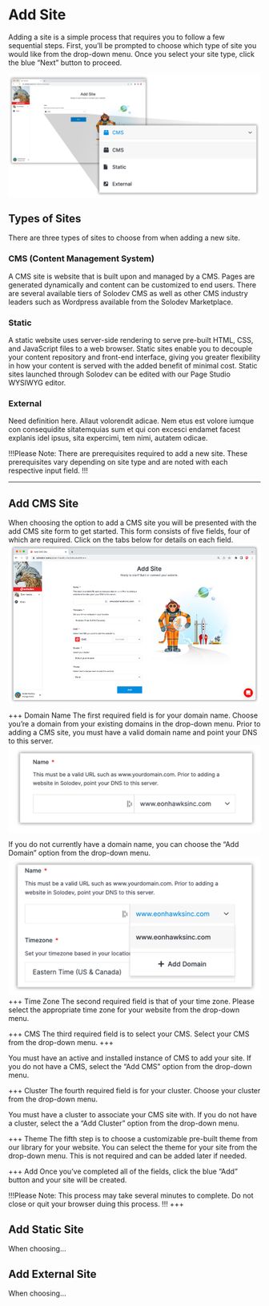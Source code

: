 # Add Site
Adding a site is a simple process that requires you to follow a few sequential steps. First, you’ll be prompted to choose which type of site you would like from the drop-down menu. Once you select your site type, click the blue “Next” button to proceed.

<img src="../../../images/sites-add-site-w-drop-down.jpg" style="margin: auto; display: block"></a>

## Types of Sites
There are three types of sites to choose from when adding a new site.

### CMS (Content Management System)
A CMS site is website that is built upon and managed by a CMS. Pages are generated dynamically and content can be customized to end users. There are several available tiers of Solodev CMS as well as other CMS industry leaders such as Wordpress available from the Solodev Marketplace. 

### Static
A static website uses server-side rendering to serve pre-built HTML, CSS, and JavaScript files to a web browser. Static sites enable you to decouple your content repository and front-end interface, giving you greater flexibility in how your content is served with the added benefit of minimal cost. Static sites launched through Solodev can be edited with our Page Studio WYSIWYG editor.

### External
Need definition here. Allaut volorendit adicae. Nem etus est volore iumque con consequidite sitatemquias sum et qui con excesci endamet facest explanis idel ipsus, sita expercimi, tem nimi, autatem odicae. 

!!!Please Note:
There are prerequisites required to add a new site. These prerequisites vary depending on site type and are noted with each respective input field.
!!!

<hr>

## Add CMS Site
When choosing the option to add a CMS site you will be presented with the add CMS site form to get started. This form consists of five fields, four of which are required. Click on the tabs below for details on each field.
<img src="../../../images/sites-add-site-cms.jpg" style="margin: auto; display: block"></a>

+++ Domain Name 
The first required field is for your domain name. Choose you’re a domain from your existing domains in the drop-down menu. Prior to adding a CMS site, you must have a valid domain name and point your DNS to this server.
<img src="../../../images/sites-add-site-cms-domain.jpg" style="margin: auto; display: block"></a>

If you do not currently have a domain name, you can choose the “Add Domain” option from the drop-down menu.
<img src="../../../images/sites-add-site-cms-domain-add.jpg" style="margin: auto; display: block"></a>
+++ Time Zone
The second required field is that of your time zone. Please select the appropriate time zone for your website from the drop-down menu.

+++ CMS
The third required field is to select your CMS. Select your CMS from the drop-down menu. +++

You must have an active and installed instance of CMS to add your site. If you do not have a CMS, select the “Add CMS” option from the drop-down menu.

+++ Cluster
The fourth required field is for your cluster. Choose your cluster from the drop-down menu.

You must have a cluster to associate your CMS site with. If you do not have a cluster, select the a “Add Cluster” option from the drop-down menu.

+++ Theme
The fifth step is to choose a customizable pre-built theme from our library for your website. You can select the theme for your site from the drop-down menu. This is not required and can be added later if needed.

+++ Add
Once you’ve completed all of the fields, click the blue “Add” button and your site will be created. 

!!!Please Note:
This process may take several minutes to complete. Do not close or quit your browser duing this process.
!!!
+++

## Add Static Site
When choosing...

## Add External Site
When choosing...

